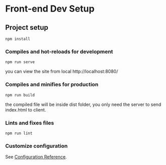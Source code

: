 # Front-end Dev Setup

## Project setup
```
npm install
```

### Compiles and hot-reloads for development
```
npm run serve
```
you can view the site from local http://localhost:8080/

### Compiles and minifies for production
```
npm run build
```
the compiled file will be inside dist folder, you only need the server to send index.html to client.

### Lints and fixes files
```
npm run lint
```

### Customize configuration
See [Configuration Reference](https://cli.vuejs.org/config/).
